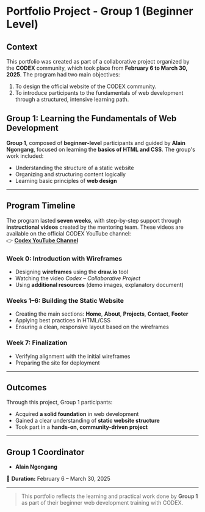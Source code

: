 # Portfolio Project - Group 1 (Beginner Level)

## Context

This portfolio was created as part of a collaborative project organized by the **CODEX** community, which took place from **February 6 to March 30, 2025**. The program had two main objectives:

1. To design the official website of the CODEX community.
2. To introduce participants to the fundamentals of web development through a structured, intensive learning path.

## Group 1: Learning the Fundamentals of Web Development

**Group 1**, composed of **beginner-level** participants and guided by **Alain Ngongang**, focused on learning the **basics of HTML and CSS**. The group's work included:

- Understanding the structure of a static website  
- Organizing and structuring content logically  
- Learning basic principles of **web design**

---

## Program Timeline

The program lasted **seven weeks**, with step-by-step support through **instructional videos** created by the mentoring team. These videos are available on the official CODEX YouTube channel:  
👉 **[Codex YouTube Channel](https://www.youtube.com/channel/UCodex...)**

### Week 0: Introduction with Wireframes

- Designing **wireframes** using the **draw.io** tool  
- Watching the video *Codex – Collaborative Project*  
- Using **additional resources** (demo images, explanatory document)

### Weeks 1–6: Building the Static Website

- Creating the main sections: **Home**, **About**, **Projects**, **Contact**, **Footer**  
- Applying best practices in HTML/CSS  
- Ensuring a clean, responsive layout based on the wireframes

### Week 7: Finalization

- Verifying alignment with the initial wireframes  
- Preparing the site for deployment

---

## Outcomes

Through this project, Group 1 participants:

- Acquired **a solid foundation** in web development  
- Gained a clear understanding of **static website structure**  
- Took part in a **hands-on, community-driven project**

---

## Group 1 Coordinator

- **Alain Ngongang**

📅 **Duration:** February 6 – March 30, 2025

---

> This portfolio reflects the learning and practical work done by **Group 1** as part of their beginner web development training with CODEX.
